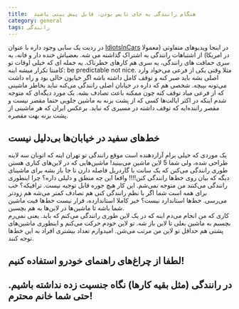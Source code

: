 ```yaml
---
title:  هنگام رانندگی به جای نایس بودن، قابل پیش بینی باشید 
category: general
tags: رانندگی
---
```


در ردیت یک سابی وجود داره با عنوان [IdiotsInCars](https://www.reddit.com/r/IdiotsInCars/) در اینجا ویدیوهای متفاوتی (معمولا در امریکا) از اشتباهات رانندگی به اشتراک گذاشته می شه. بعضیاش خنده دار و فانه، یه سری حماقت های رانندگی، یه سری هم کارهای خطرناک. یه جمله ای که خیلی اوقات تو کامنتا تکرار میشه اینه: be predictable not nice. مثلا وقتی یکی از فرعی می‌خواد وارد اصلی بشه باید صبر کنه و توقف کامل داشته باشه اگر خیابون خالی بود و راه داشت می‌تونه بپیچه. شخصی هم که داره در خیابان اصلی رانندگی می‌کنه نباید بخاطر ماشینی که از فرعی میاد توقف کنه چون ممکنه باعث تصادف بشه. یک مورد دیگه‌ای که متوجه شدم اینکه در اکثر ایالت‌ها کسی که از پشت بزنه به ماشین جلویی حتما مقصر نیست و مقصر راننده‌ایه که توقف داشته در مسیری که نباید. برعکس ایران که هر ماشینی از پشت بزنه بهت مقصره.

## خط‌های سفید در خیابان‌ها بی‌دلیل نیست

یک موردی که خیلی برام آزاردهنده است موقع رانندگی تو تهران اینه که اتوبان سه لاینه طراحی شده، ولی شما 5 لاین ماشین می‌بینید! ماشین‌هایی که در لاین‌های کناری هستن طوری رانندگی می‌کنن که یک سانت با گاردریل فاصله دارن تا جا باز بشه برای ماشینای دیگه که بیان روی خط‌ها رانندگی کنن!!!! واقعا این چه منطق و دلیلی داره؟ چرا اینطوری رانندگی می‌کنند من متوجه نمی‌شم. این کار هیچ جوره قابل توجیه نیست. ترافیکه؟ خب برای همه است شما اگر با نظم رانندگی کنی هم تصادف کمتر می‌شه هم زودتر می‌رسی. خط‌ها استاندارد نیست؟ خیر کاملا استاندارده، قرار نیست خط‌ها فیت ماشین شما باشه تا ماشین‌ها در لاین‌ها به هم بچسبن. <br/>
کاری که من انجام می‌دم اینه که در یک لاین طوری رانندگی می‌کنم که باید. یعنی نمی‌رم بچسبم به ماشین بغلی تا لاین باز شه. تو لاین خودم حرکت می‌کنم و اینطوری ماشین‌های پشتی هم حداقل تو لاین من مرتب می‌شن. امیدوارم تعداد بیشتری افراد به این خط‌ها توجه کنند.

## لطفا از چراغ‌های راهنمای خودرو استفاده کنیم!


## در رانندگی (مثل بقیه کارها) نگاه جنسیت زده نداشته باشیم. حتی شما خانم محترم!
